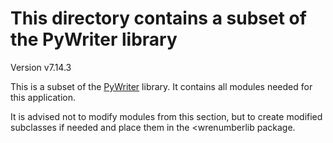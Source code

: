 # This directory contains a subset of the PyWriter library

Version v7.14.3

This is a subset of the [PyWriter](https://github.com/peter88213/PyWriter) library. It contains all modules needed for this application. 

It is advised not to modify modules from this section, but to create modified subclasses if needed and place them in the <wrenumberlib package.
